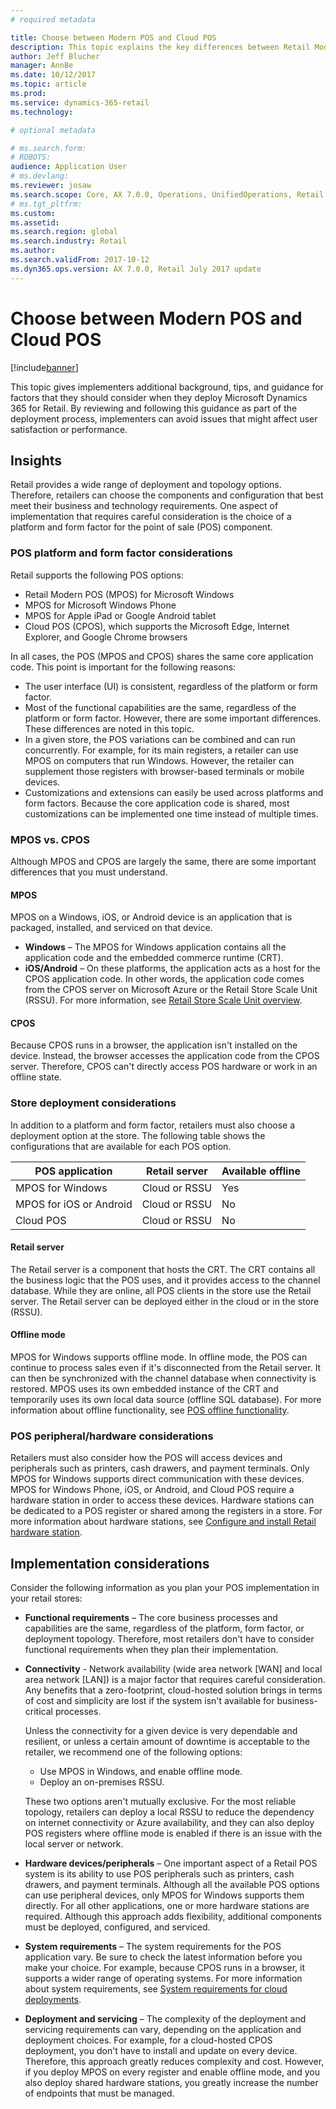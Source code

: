 ```yaml
---
# required metadata

title: Choose between Modern POS and Cloud POS
description: This topic explains the key differences between Retail Modern POS and Cloud POS. It also describes various factors that retailers that are implementing Microsoft Dynamics 365 for Retail should consider to help them make the best choice for their requirements.
author: Jeff Blucher 
manager: AnnBe
ms.date: 10/12/2017
ms.topic: article
ms.prod: 
ms.service: dynamics-365-retail
ms.technology: 

# optional metadata

# ms.search.form: 
# ROBOTS: 
audience: Application User
# ms.devlang: 
ms.reviewer: josaw
ms.search.scope: Core, AX 7.0.0, Operations, UnifiedOperations, Retail
# ms.tgt_pltfrm: 
ms.custom: 
ms.assetid: 
ms.search.region: global
ms.search.industry: Retail
ms.author: 
ms.search.validFrom: 2017-10-12
ms.dyn365.ops.version: AX 7.0.0, Retail July 2017 update
---
```


# Choose between Modern POS and Cloud POS

[!include[banner](includes/banner.md)]

This topic gives implementers additional background, tips, and guidance for factors that they should consider when they deploy Microsoft Dynamics 365 for Retail. By reviewing and following this guidance as part of the deployment process, implementers can avoid issues that might affect user satisfaction or performance.

## Insights
Retail provides a wide range of deployment and topology options. Therefore, retailers can choose the components and configuration that best meet their business and technology requirements. One aspect of implementation that requires careful consideration is the choice of a platform and form factor for the point of sale (POS) component.

### POS platform and form factor considerations
Retail supports the following POS options:

- Retail Modern POS (MPOS) for Microsoft Windows
- MPOS for Microsoft Windows Phone
- MPOS for Apple iPad or Google Android tablet
- Cloud POS (CPOS), which supports the Microsoft Edge, Internet Explorer, and Google Chrome browsers

In all cases, the POS (MPOS and CPOS) shares the same core application code. This point is important for the following reasons:

- The user interface (UI) is consistent, regardless of the platform or form factor.
- Most of the functional capabilities are the same, regardless of the platform or form factor. However, there are some important differences. These differences are noted in this topic.
- In a given store, the POS variations can be combined and can run concurrently. For example, for its main registers, a retailer can use MPOS on computers that run Windows. However, the retailer can supplement those registers with browser-based terminals or mobile devices.
- Customizations and extensions can easily be used across platforms and form factors. Because the core application code is shared, most customizations can be implemented one time instead of multiple times.

### MPOS vs. CPOS
Although MPOS and CPOS are largely the same, there are some important differences that you must understand.

#### MPOS

MPOS on a Windows, iOS, or Android device is an application that is packaged, installed, and serviced on that device.

- **Windows** – The MPOS for Windows application contains all the application code and the embedded commerce runtime (CRT). 
- **iOS/Android** – On these platforms, the application acts as a host for the CPOS application code. In other words, the application code comes from the CPOS server on Microsoft Azure or the Retail Store Scale Unit (RSSU). For more information, see [Retail Store Scale Unit overview](https://docs.microsoft.com/en-us/dynamics365/unified-operations/retail/dev-itpro/retail-store-system-begin).

#### CPOS

Because CPOS runs in a browser, the application isn't installed on the device. Instead, the browser accesses the application code from the CPOS server. Therefore, CPOS can't directly access POS hardware or work in an offline state.

### Store deployment considerations
In addition to a platform and form factor, retailers must also choose a deployment option at the store. The following table shows the configurations that are available for each POS option.

| POS application         | Retail server | Available offline |
|-------------------------|---------------|-------------------|
| MPOS for Windows        | Cloud or RSSU | Yes               |
| MPOS for iOS or Android | Cloud or RSSU | No                |
| Cloud POS               | Cloud or RSSU | No                |

#### Retail server

The Retail server is a component that hosts the CRT. The CRT contains all the business logic that the POS uses, and it provides access to the channel database. While they are online, all POS clients in the store use the Retail server. The Retail server can be deployed either in the cloud or in the store (RSSU).

#### Offline mode

MPOS for Windows supports offline mode. In offline mode, the POS can continue to process sales even if it's disconnected from the Retail server. It can then be synchronized with the channel database when connectivity is restored. MPOS uses its own embedded instance of the CRT and temporarily uses its own local data source (offline SQL database). For more information about offline functionality, see [POS offline functionality](https://docs.microsoft.com/en-us/dynamics365/unified-operations/retail/pos-offline-functionality).

### POS peripheral/hardware considerations
Retailers must also consider how the POS will access devices and peripherals such as printers, cash drawers, and payment terminals. Only MPOS for Windows supports direct communication with these devices. MPOS for Windows Phone, iOS, or Android, and Cloud POS require a hardware station in order to access these devices. Hardware stations can be dedicated to a POS register or shared among the registers in a store. For more information about hardware stations, see [Configure and install Retail hardware station](https://docs.microsoft.com/en-us/dynamics365/unified-operations/retail/retail-hardware-station-configuration-installation).

## Implementation considerations
Consider the following information as you plan your POS implementation in your retail stores:

- **Functional requirements** – The core business processes and capabilities are the same, regardless of the platform, form factor, or deployment topology. Therefore, most retailers don't have to consider functional requirements when they plan their implementation.
- **Connectivity** - Network availability (wide area network \[WAN\] and local area network \[LAN\]) is a major factor that requires careful consideration. Any benefits that a zero-footprint, cloud-hosted solution brings in terms of cost and simplicity are lost if the system isn't available for business-critical processes.

    Unless the connectivity for a given device is very dependable and resilient, or unless a certain amount of downtime is acceptable to the retailer, we recommend one of the following options:

    - Use MPOS in Windows, and enable offline mode.
    - Deploy an on-premises RSSU.

    These two options aren't mutually exclusive. For the most reliable topology, retailers can deploy a local RSSU to reduce the dependency on internet connectivity or Azure availability, and they can also deploy POS registers where offline mode is enabled if there is an issue with the local server or network.

- **Hardware devices/peripherals** – One important aspect of a Retail POS system is its ability to use POS peripherals such as printers, cash drawers, and payment terminals. Although all the available POS options can use peripheral devices, only MPOS for Windows supports them directly. For all other applications, one or more hardware stations are required. Although this approach adds flexibility, additional components must be deployed, configured, and serviced.
- **System requirements** – The system requirements for the POS application vary. Be sure to check the latest information before you make your choice. For example, because CPOS runs in a browser, it supports a wider range of operating systems. For more information about system requirements, see [System requirements for cloud deployments](https://docs.microsoft.com/en-us/dynamics365/unified-operations/fin-and-ops/get-started/system-requirements).
- **Deployment and servicing** – The complexity of the deployment and servicing requirements can vary, depending on the application and deployment choices. For example, for a cloud-hosted CPOS deployment, you don't have to install and update on every device. Therefore, this approach greatly reduces complexity and cost. However, if you deploy MPOS on every register and enable offline mode, and you also deploy shared hardware stations, you greatly increase the number of endpoints that must be managed.

